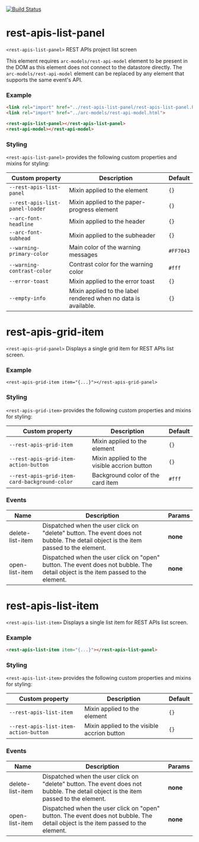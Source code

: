 [![Build Status](https://travis-ci.org/advanced-rest-client/rest-apis-list-panel.svg?branch=stage)](https://travis-ci.org/advanced-rest-client/rest-apis-list-panel)  

# rest-apis-list-panel

`<rest-apis-list-panel>` REST APIs project list screen

This element requires `arc-models/rest-api-model` element to be present in the
DOM as this element does not connect to the datastore directly.
The `arc-models/rest-api-model` element can be replaced by any element that
supports the same event's API.

### Example

```html
<link rel="import" href="../rest-apis-list-panel/rest-apis-list-panel.html">
<link rel="import" href="../arc-models/rest-api-model.html">

<rest-apis-list-panel></rest-apis-list-panel>
<rest-api-model></rest-api-model>
```

### Styling
`<rest-apis-list-panel>` provides the following custom properties and mixins for styling:

Custom property | Description | Default
----------------|-------------|----------
`--rest-apis-list-panel` | Mixin applied to the element | `{}`
`--rest-apis-list-panel-loader` | Mixin applied to the paper-progress element | `{}`
`--arc-font-headline` | Mixin applied to the header | `{}`
`--arc-font-subhead` | Mixin applied to the subheader | `{}`
`--warning-primary-color` | Main color of the warning messages | `#FF7043`
`--warning-contrast-color` | Contrast color for the warning color | `#fff`
`--error-toast` | Mixin applied to the error toast | `{}`
`--empty-info` | Mixin applied to the label rendered when no data is available. | `{}`

# rest-apis-grid-item

`<rest-apis-grid-panel>` Displays a single grid item for REST APIs list screen.

### Example
```
<rest-apis-grid-item item="{...}"></rest-apis-grid-panel>
```

### Styling
`<rest-apis-grid-item>` provides the following custom properties and mixins for styling:

Custom property | Description | Default
----------------|-------------|----------
`--rest-apis-grid-item` | Mixin applied to the element | `{}`
`--rest-apis-grid-item-action-button` | Mixin applied to the visible accrion button | `{}`
`--rest-apis-grid-item-card-background-color` | Background color of the card item | `#fff`



### Events
| Name | Description | Params |
| --- | --- | --- |
| delete-list-item | Dispatched when the user click on "delete" button. The event does not bubble.  The detail object is the item passed to the element. | __none__ |
| open-list-item | Dispatched when the user click on "open" button. The event does not bubble.  The detail object is the item passed to the element. | __none__ |
# rest-apis-list-item

`<rest-apis-list-item>` Displays a single list item for REST APIs list screen.

### Example

```html
<rest-apis-list-item item="{...}"></rest-apis-list-panel>
```

### Styling
`<rest-apis-list-item>` provides the following custom properties and mixins for styling:

Custom property | Description | Default
----------------|-------------|----------
`--rest-apis-list-item` | Mixin applied to the element | `{}`
`--rest-apis-list-item-action-button` | Mixin applied to the visible accrion button | `{}`



### Events
| Name | Description | Params |
| --- | --- | --- |
| delete-list-item | Dispatched when the user click on "delete" button. The event does not bubble.  The detail object is the item passed to the element. | __none__ |
| open-list-item | Dispatched when the user click on "open" button. The event does not bubble.  The detail object is the item passed to the element. | __none__ |
